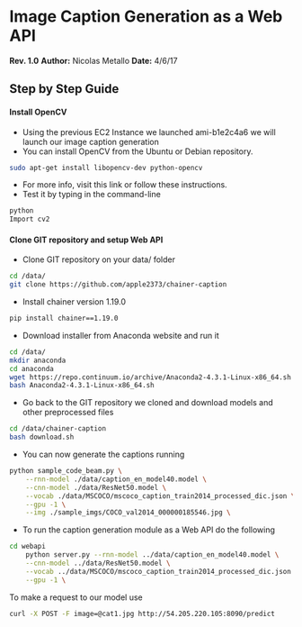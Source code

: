 # Image Caption Generation as a Web API

**Rev. 1.0** 
**Author:** Nicolas Metallo 
**Date:** 4/6/17

## Step by Step Guide
#### Install OpenCV
- Using the previous EC2 Instance we launched ami-b1e2c4a6 we will launch our image caption generation
- You can install OpenCV from the Ubuntu or Debian repository. 
```sh
sudo apt-get install libopencv-dev python-opencv
```
- For more info, visit this link or follow these instructions.
- Test it by typing in the command-line
```sh
python
Import cv2
```

#### Clone GIT repository and setup Web API
- Clone GIT repository on your data/ folder
```sh
cd /data/
git clone https://github.com/apple2373/chainer-caption
```
- Install chainer version 1.19.0
```sh
pip install chainer==1.19.0
```
- Download installer from Anaconda website and run it
```sh
cd /data/
mkdir anaconda
cd anaconda
wget https://repo.continuum.io/archive/Anaconda2-4.3.1-Linux-x86_64.sh
bash Anaconda2-4.3.1-Linux-x86_64.sh 
```
- Go back to the GIT repository we cloned and download models and other preprocessed files
```sh
cd /data/chainer-caption
bash download.sh
```
- You can now generate the captions running
```sh
python sample_code_beam.py \
	--rnn-model ./data/caption_en_model40.model \
	--cnn-model ./data/ResNet50.model \
	--vocab ./data/MSCOCO/mscoco_caption_train2014_processed_dic.json \
	--gpu -1 \
	--img ./sample_imgs/COCO_val2014_000000185546.jpg \
```
- To run the caption generation module as a Web API do the following
```sh 
cd webapi
	python server.py --rnn-model ../data/caption_en_model40.model \
	--cnn-model ../data/ResNet50.model \
	--vocab ../data/MSCOCO/mscoco_caption_train2014_processed_dic.json \
	--gpu -1 \
```
To make a request to our model use
```sh
curl -X POST -F image=@cat1.jpg http://54.205.220.105:8090/predict
```